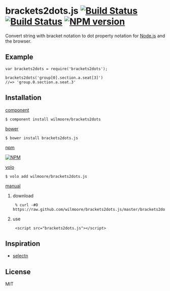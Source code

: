 # brackets2dots.js [![Build Status](https://travis-ci.org/wilmoore/brackets2dots.js.png?branch=master)](https://travis-ci.org/wilmoore/brackets2dots.js) [![Build Status](https://david-dm.org/wilmoore/brackets2dots.js.png)](https://david-dm.org/wilmoore/brackets2dots.js) [![NPM version](https://badge.fury.io/js/brackets2dots.png)](http://badge.fury.io/js/brackets2dots)

  Convert string with bracket notation to dot property notation for [Node.js][] and the browser.

## Example

    var brackets2dots = require('brackets2dots');

    brackets2dots('group[0].section.a.seat[3]')
    //=> 'group.0.section.a.seat.3'

## Installation

[component](http://component.io/wilmoore/brackets2dots)

    $ component install wilmoore/brackets2dots

[bower](http://sindresorhus.com/bower-components/)

    $ bower install brackets2dots.js

[npm](https://npmjs.org/package/brackets2dots)

[![NPM](https://nodei.co/npm/brackets2dots.png?downloads=true)](https://nodei.co/npm/brackets2dots/)

[volo](http://volojs.org)

    $ volo add wilmoore/brackets2dots.js

[manual][]

1. download

        % curl -#O https://raw.github.com/wilmoore/brackets2dots.js/master/brackets2dots.js

2. use

        <script src="brackets2dots.js"></script>

## Inspiration

- [selectn][]

## License

  MIT

[selectn]:  https://github.com/wilmoore/selectn
[global]:   https://raw.github.com/wilmoore/brackets2dots.js/master/brackets2dots.min.js
[Node.js]:  http://nodejs.org
[manual]:   http://yuiblog.com/blog/2006/06/01/global-domination/

